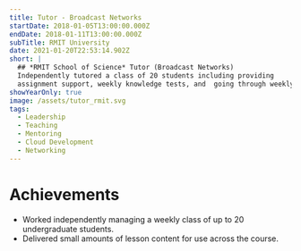```yaml
---
title: Tutor - Broadcast Networks
startDate: 2018-01-05T13:00:00.000Z
endDate: 2018-01-11T13:00:00.000Z
subTitle: RMIT University
date: 2021-01-20T22:53:14.902Z
short: |
  ## *RMIT School of Science* Tutor (Broadcast Networks)
  Independently tutored a class of 20 students including providing
  assignment support, weekly knowledge tests, and  going through weekly content.
showYearOnly: true
image: /assets/tutor_rmit.svg
tags:
  - Leadership
  - Teaching
  - Mentoring
  - Cloud Development
  - Networking
---
```

# Achievements
- Worked independently managing a weekly class of up to 20 undergraduate students.
- Delivered small amounts of lesson content for use across the course.
